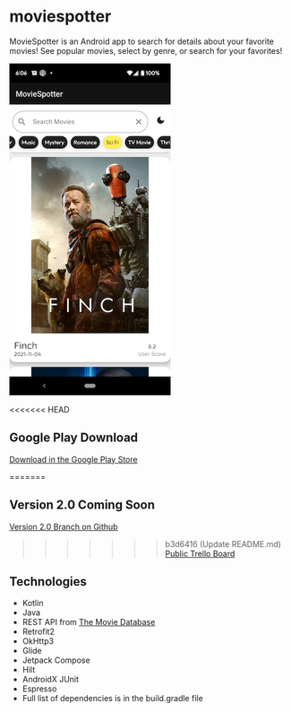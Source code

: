 # moviespotter

MovieSpotter is an Android app to search for details about your favorite movies! 
See popular movies, select by genre, or search for your favorites!

![screenshot](public/images/moviespotter_screenshot2.0-resize.png)


<<<<<<< HEAD
## Google Play Download
[Download in the Google Play Store](https://play.google.com/store/apps/details?id=com.petestmart.moviespotter) 

=======
## Version 2.0 Coming Soon
[Version 2.0 Branch on Github](https://github.com/petestmart/moviespotter/blob/version-2.0/README.md)
>>>>>>> b3d6416 (Update README.md)
[Public Trello Board](https://trello.com/b/2qliTAF2/moviespotter)

## Technologies
* Kotlin
* Java
* REST API from [The Movie Database](https://developers.themoviedb.org/3/)
* Retrofit2
* OkHttp3
* Glide
* Jetpack Compose
* Hilt 
* AndroidX JUnit
* Espresso
* Full list of dependencies is in the build.gradle file
